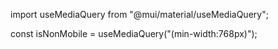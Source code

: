import useMediaQuery from "@mui/material/useMediaQuery";

const isNonMobile = useMediaQuery("(min-width:768px)");
